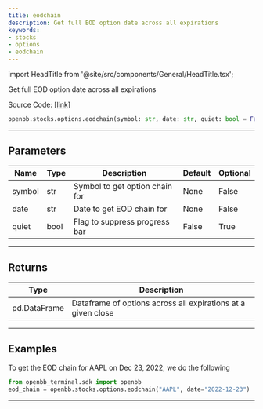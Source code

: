 ```yaml
---
title: eodchain
description: Get full EOD option date across all expirations
keywords:
- stocks
- options
- eodchain
---
```


import HeadTitle from '@site/src/components/General/HeadTitle.tsx';

<HeadTitle title="stocks.options.eodchain - Reference | OpenBB SDK Docs" />

Get full EOD option date across all expirations

Source Code: [[link](https://github.com/OpenBB-finance/OpenBBTerminal/tree/main/openbb_terminal/stocks/options/intrinio_model.py#L229)]

```python wordwrap
openbb.stocks.options.eodchain(symbol: str, date: str, quiet: bool = False)
```

---

## Parameters

| Name | Type | Description | Default | Optional |
| ---- | ---- | ----------- | ------- | -------- |
| symbol | str | Symbol to get option chain for | None | False |
| date | str | Date to get EOD chain for | None | False |
| quiet | bool | Flag to suppress progress bar | False | True |


---

## Returns

| Type | Description |
| ---- | ----------- |
| pd.DataFrame | Dataframe of options across all expirations at a given close |
---

## Examples


To get the EOD chain for AAPL on Dec 23, 2022, we do the following

```python
from openbb_terminal.sdk import openbb
eod_chain = openbb.stocks.options.eodchain("AAPL", date="2022-12-23")
```

---

